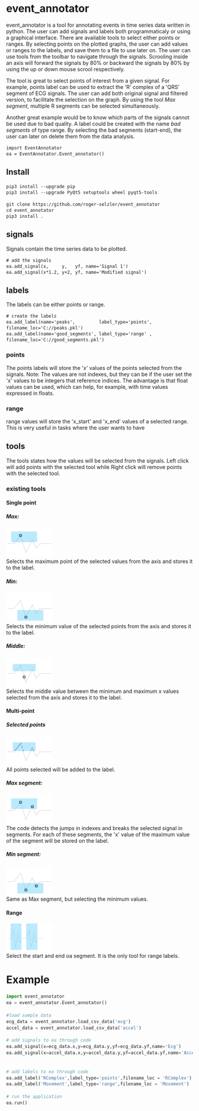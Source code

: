 # event_annotator

event_annotator is a tool for annotating events in time series data written in python. The user can add signals and labels both programmaticaly or using a graphical interface. 
There are available tools to select either points or ranges. By selecting points on the plotted graphs, the user can add values or ranges to the labels, and save them to a file to use later on. The user can use tools from the toolbar to navigate through the signals. Scrooling inside an axis will forward the signals by 80% or backward the signals by 80% by using the up or down mouse scrool respectively.

The tool is great to select points of interest from a given signal. For example, points label can be used to extract the 'R' complex of a 'QRS' segment of ECG signals. The user can add both original signal and filtered version, to facilitate the selection on the graph. By using the tool *Max segment*, multiple R segments can be selected simultaneously.

Another great example would be to know which parts of the signals cannot be used due to bad quality. A label could be created with the name *bad segments* of type range. By selecting the bad segments (start-end), the user can later on delete them from the data analysis.
```
import EventAnnotator
ea = EventAnnotator.Event_annotator()
```

## Install
```
pip3 install --upgrade pip
pip3 install --upgrade PyQt5 setuptools wheel pyqt5-tools

git clone https://github.com/roger-selzler/event_annotator
cd event_annotator
pip3 install .
```

## signals
Signals contain the time series data to be plotted. 

```
# add the signals
ea.add_signal(x,     y,   yf, name='Signal 1')
ea.add_signal(x*1.2, y+2, yf, name='Modified signal')
```

## labels
The labels can be either points or range.

```
# create the labels
ea.add_label(name='peaks',         label_type='points', filename_loc='C://peaks.pkl')
ea.add_label(name='good_segments', label_type='range' , filename_loc='C://good_segments.pkl')
```

### points
The points labels will store the 'x' values of the points selected from the signals. Note: The values are not indexes, but they can be if the user set the 'x' values to be integers that reference indices. The advantage is that float values can be used, which can help, for example, with time values expressed in floats. 

### range
range values will store the 'x_start' and 'x_end' values of a selected range. This is very useful in tasks where the user wants to have 

## tools
The tools states how the values will be selected from the signals. Left click will add points with the selected tool while Right click will remove points with the selected tool.

### existing tools

#### Single point
##### Max:
<div><img src="https://github.com/roger-selzler/event_annotator/blob/master/images/ea_max.png" width="25%"></div>
Selects the maximum point of the selected values from the axis and stores it to the label.

##### Min:
<div><img src="https://github.com/roger-selzler/event_annotator/blob/master/images/ea_min.png" width="25%"></div>
Selects the minimum value of the selected points from the axis and stores it to the label.

##### Middle:
<div><img src="https://github.com/roger-selzler/event_annotator/blob/master/images/ea_middle.png" width="25%"></div>
Selects the middle value between the minimum and maximum x values selected from the axis and stores it to the label.

#### Multi-point
##### Selected points
<div><img src="https://github.com/roger-selzler/event_annotator/blob/master/images/ea_selected_points.png" width="25%"></div>
All points selected will be added to the label.

##### Max segment:
<div><img src="https://github.com/roger-selzler/event_annotator/blob/master/images/ea_max_segment.png" width="25%"></div>
The code detects the jumps in indexes and breaks the selected signal in segments. For each of these segments, the 'x' value of the maximum value of the segment will be stored on the label.

##### Min segment: 
<div><img src="https://github.com/roger-selzler/event_annotator/blob/master/images/ea_min_segment.png" width="25%"></div>
Same as Max segment, but selecting the minimum values.


#### Range
<div><img src="https://github.com/roger-selzler/event_annotator/blob/master/images/ea_range.png" width="25%"></div>
Select the start and end oa segment. It is the only tool for range labels.

# Example
```python
import event_annotator
ea = event_annotator.Event_annotator()

#load sample data
ecg_data = event_annotator.load_csv_data('ecg')
accel_data = event_annotator.load_csv_data('accel')

# add signals to ea through code
ea.add_signal(x=ecg_data.x,y=ecg_data.y,yf=ecg_data.yf,name='Ecg')
ea.add_signal(x=accel_data.x,y=accel_data.y,yf=accel_data.yf,name='Accelerometer')


# add labels to ea through code
ea.add_label('RComplex',label_type='points',filename_loc = 'RComplex')
ea.add_label('Movement',label_type='range',filename_loc = 'Movement')

# run the application
ea.run()

```

